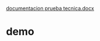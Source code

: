 [documentacion prueba tecnica.docx](https://github.com/stevdust/demo/files/10667918/documentacion.prueba.tecnica.docx)
# demo
